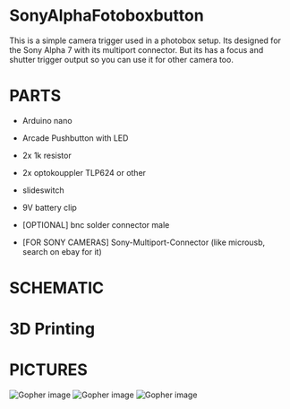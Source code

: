 # SonyAlphaFotoboxbutton
This is a simple camera trigger used in a photobox setup.
Its designed for the Sony Alpha 7 with its multiport connector.
But its has a focus and shutter trigger output so you can use it for other camera too.


# PARTS
* Arduino nano
* Arcade Pushbutton with LED
* 2x 1k resistor
* 2x optokouppler TLP624 or other
* slideswitch
* 9V battery clip
* [OPTIONAL] bnc solder connector male

* [FOR SONY CAMERAS] Sony-Multiport-Connector (like microusb, search on ebay for it)




# SCHEMATIC





# 3D Printing




# PICTURES

![Gopher image](/documentation/top.JPG)
![Gopher image](/documentation/left.JPG)
![Gopher image](/documentation/inside-2.JPG)
